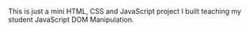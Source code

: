 This is just a mini HTML, CSS and JavaScript project I built teaching my student JavaScript DOM Manipulation.
